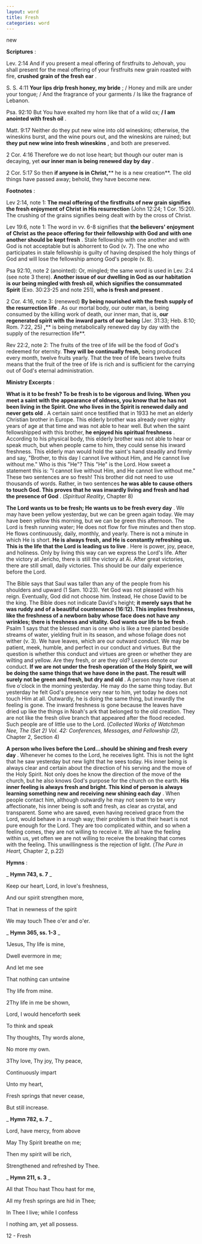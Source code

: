 ```yaml
---
layout: word
title: Fresh
categories: word
---
```


new

**Scriptures** :

Lev. 2:14 And if you present a meal offering of firstfruits to Jehovah, you shall present for the meal offering of your firstfruits new grain roasted with fire, **crushed grain of the fresh ear** .

S. S. 4:11 **Your lips drip fresh honey, my bride** ; / Honey and milk are under your tongue; / And the fragrance of your garments / Is like the fragrance of Lebanon.

Psa. 92:10 But You have exalted my horn like that of a wild ox; **/ I am anointed with fresh oil** .

Matt. 9:17 Neither do they put new wine into old wineskins; otherwise, the wineskins burst, and the wine pours out, and the wineskins are ruined; but **they put new wine into fresh wineskins** , and both are preserved.

2 Cor. 4:16 Therefore we do not lose heart; but though our outer man is decaying, yet **our inner man is being renewed day by day** .

2 Cor. 5:17 So then **if anyone is in Christ,**** he is a new creation**. The old things have passed away; behold, they have become new.

**Footnotes** :

Lev 2:14, note 1: **The meal offering of the firstfruits of new grain signifies the fresh enjoyment of Christ in His resurrection** (John 12:24; 1 Cor. 15:20). The crushing of the grains signifies being dealt with by the cross of Christ.

Lev 19:6, note 1: The word in vv. 6-8 signifies that **the believers' enjoyment of Christ as the peace offering for their fellowship with God and with one another should be kept fresh** . Stale fellowship with one another and with God is not acceptable but is abhorrent to God (v. 7). The one who participates in stale fellowship is guilty of having despised the holy things of God and will lose the fellowship among God's people (v. 8).

Psa 92:10, note 2 (anointed): Or, mingled; the same word is used in Lev. 2:4 (see note 3 there). **Another issue of our dwelling in God as our habitation is our being mingled with fresh oil, which signifies the consummated Spirit** (Exo. 30:23-25 and note 251), **who is fresh and present** .

2 Cor. 4:16, note 3: (renewed) **By being nourished with the fresh supply of the resurrection life** . As our mortal body, our outer man, is being consumed by the killing work of death, our inner man, that is, **our regenerated spirit with the inward parts of our being** (Jer. 31:33; Heb. 8:10; Rom. 7:22, 25) **,**** is being metabolically renewed day by day with the supply of the resurrection life**.

Rev 22:2, note 2: The fruits of the tree of life will be the food of God's redeemed for eternity. **They will be continually fresh,** being produced every month, twelve fruits yearly. That the tree of life bears twelve fruits means that the fruit of the tree of life is rich and is sufficient for the carrying out of God's eternal administration.

**Ministry Excerpts** :

**What is it to be fresh? To be fresh is to be vigorous and living. When you meet a saint with the appearance of oldness, you know that he has not been living in the Spirit. One who lives in the Spirit is renewed daily and never gets old** . A certain saint once testified that in 1933 he met an elderly Christian brother in Europe. This elderly brother was already over eighty years of age at that time and was not able to hear well. But when the saint fellowshipped with this brother, **he enjoyed his spiritual freshness** . According to his physical body, this elderly brother was not able to hear or speak much, but when people came to him, they could sense his inward freshness. This elderly man would hold the saint's hand steadily and firmly and say, "Brother, to this day I cannot live without Him, and He cannot live without me." Who is this "He"? This "He" is the Lord. How sweet a statement this is: "I cannot live without Him, and He cannot live without me." These two sentences are so fresh! This brother did not need to use thousands of words. Rather, in two sentences **he was able to cause others to touch God. This proves that he was inwardly living and fresh and had the presence of God** . (_Spiritual Reality_, Chapter 8)

**The Lord wants us to be fresh; He wants us to be fresh every day** . We may have been yellow yesterday, but we can be green again today. We may have been yellow this morning, but we can be green this afternoon. The Lord is fresh running water; He does not flow for five minutes and then stop. He flows continuously, daily, monthly, and yearly. There is not a minute in which He is short. **He is always fresh, and He is constantly refreshing us. This is the life that the Lord is leading us to live** . Here is power, joy, peace, and holiness. Only by living this way can we express the Lord's life. After the victory at Jericho, there is still the victory at Ai. After great victories, there are still small, daily victories. This should be our daily experience before the Lord.

The Bible says that Saul was taller than any of the people from his shoulders and upward (1 Sam. 10:23). Yet God was not pleased with his reign. Eventually, God did not choose him. Instead, He chose David to be the king. The Bible does not indicate David's height; **it merely says that he was ruddy and of a beautiful countenance (16:12). This implies freshness, like the freshness of a newborn baby whose face does not have any wrinkles; there is freshness and vitality. God wants our life to be fresh** . Psalm 1 says that the blessed man is one who is like a tree planted beside streams of water, yielding fruit in its season, and whose foliage does not wither (v. 3). We have leaves, which are our outward conduct. We may be patient, meek, humble, and perfect in our conduct and virtues. But the question is whether this conduct and virtues are green or whether they are wilting and yellow. Are they fresh, or are they old? Leaves denote our conduct. **If we are not under the fresh operation of the Holy Spirit, we will be doing the same things that we have done in the past. The result will surely not be green and fresh, but dry and old** . A person may have risen at five o'clock in the morning yesterday. He may do the same thing today. But yesterday he felt God's presence very near to him, yet today he does not touch Him at all. Outwardly, he is doing the same thing, but inwardly the feeling is gone. The inward freshness is gone because the leaves have dried up like the things in Noah's ark that belonged to the old creation. They are not like the fresh olive branch that appeared after the flood receded. Such people are of little use to the Lord. (_Collected Works of Watchman Nee, The (Set 2) Vol. 42: Conferences, Messages, and Fellowship (2),_ Chapter 2, Section 4)

**A person who lives before the Lord…should be shining and fresh every day** . Whenever he comes to the Lord, he receives light. This is not the light that he saw yesterday but new light that he sees today. His inner being is always clear and certain about the direction of his serving and the move of the Holy Spirit. Not only does he know the direction of the move of the church, but he also knows God's purpose for the church on the earth. **His inner feeling is always fresh and bright. This kind of person is always learning something new and receiving new shining each day** . When people contact him, although outwardly he may not seem to be very affectionate, his inner being is soft and fresh, as clear as crystal, and transparent. Some who are saved, even having received grace from the Lord, would behave in a rough way; their problem is that their heart is not pure enough for the Lord. They are too complicated within, and so when a feeling comes, they are not willing to receive it. We all have the feeling within us, yet often we are not willing to receive the breaking that comes with the feeling. This unwillingness is the rejection of light. (_The Pure in Heart,_ Chapter 2, p.22)

**Hymns** :

_ **Hymn 743, s. 7** _

Keep our heart, Lord, in love's freshness,

And our spirit strengthen more,

That in newness of the spirit

We may touch Thee o'er and o'er.

_ **Hymn 365, ss. 1-3** _

1Jesus, Thy life is mine,

Dwell evermore in me;

And let me see

That nothing can untwine

Thy life from mine.

2Thy life in me be shown,

Lord, I would henceforth seek

To think and speak

Thy thoughts, Thy words alone,

No more my own.

3Thy love, Thy joy, Thy peace,

Continuously impart

Unto my heart,

Fresh springs that never cease,

But still increase.

_ **Hymn 782, s. 7** _

Lord, have mercy, from above

May Thy Spirit breathe on me;

Then my spirit will be rich,

Strengthened and refreshed by Thee.

_ **Hymn 211, s. 3** _

All that Thou hast Thou hast for me,

All my fresh springs are hid in Thee;

In Thee I live; while I confess

I nothing am, yet all possess.

12 - Fresh
